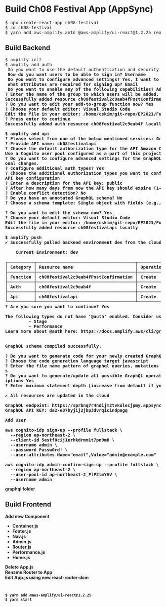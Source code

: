 # Build Ch08 Festival App (AppSync)

<pre>
$ npx create-react-app ch08-festival
$ cd ch08-festival
$ yarn add aws-amplify antd @aws-amplify/ui-react@1.2.25 react-router-dom
</pre>

## Build Backend

<pre>
$ amplify init
$ amplify add auth
 Do you want to use the default authentication and security configuration? <b>Default configuration
 How do you want users to be able to sign in? <b>Username
 Do you want to configure advanced settings? <b>Yes, I want to make some additional changes.
 What attributes are required for signing up? <b>Email
 Do you want to enable any of the following capabilities? <b>Add User to Group
? Enter the name of the group to which users will be added. <b>Admin
Successfully added resource ch08festival2c9eab4fPostConfirmation locally.
? Do you want to edit your add-to-group function now? <b>Yes
? Choose your default editor: <b>Visual Studio Code
Edit the file in your editor: /home/cskim/git-repo/EP2021/FullStack/ch08-festival/amplify/backend/function/ch08festival2c9eab4fPostConfirmation/src/add-to-group.js
? Press enter to continue 
Successfully added auth resource ch08festival2c9eab4f locally

$ amplify add api
? Please select from one of the below mentioned services: <b>GraphQL
? Provide API name: <b>ch08festivalapi
? Choose the default authorization type for the API <b>Amazon Cognito User Pool
Use a Cognito user pool configured as a part of this project.
? Do you want to configure advanced settings for the GraphQL API <b>Yes, I want to make some additi
onal changes.
? Configure additional auth types? <b>Yes
? Choose the additional authorization types you want to configure for the API <b>API key
API key configuration
? Enter a description for the API key: <b>public
? After how many days from now the API key should expire (1-365): <b>365
? Enable conflict detection? <b>No
? Do you have an annotated GraphQL schema? <b>No
? Choose a schema template: Single object with fields (e.g., “Todo” with ID, name, description)

? Do you want to edit the schema now? <b>Yes
? Choose your default editor: <b>Visual Studio Code
Edit the file in your editor: /home/cskim/git-repo/EP2021/FullStack/ch08-festival/amplify/backend/api/ch08festivalapi/schema.graphql
Successfully added resource ch08festivalapi locally

$ amplify push
✔ Successfully pulled backend environment dev from the cloud.

    Current Environment: dev
    
┌──────────┬──────────────────────────────────────┬───────────┬───────────────────┐
│ Category │ Resource name                        │ Operation │ Provider plugin   │
├──────────┼──────────────────────────────────────┼───────────┼───────────────────┤
│ Function │ ch08festival2c9eab4fPostConfirmation │ Create    │ awscloudformation │
├──────────┼──────────────────────────────────────┼───────────┼───────────────────┤
│ Auth     │ ch08festival2c9eab4f                 │ Create    │ awscloudformation │
├──────────┼──────────────────────────────────────┼───────────┼───────────────────┤
│ Api      │ ch08festivalapi                      │ Create    │ awscloudformation │
└──────────┴──────────────────────────────────────┴───────────┴───────────────────┘
? Are you sure you want to continue? <b>Yes

The following types do not have '@auth' enabled. Consider using @auth with @model
         - Stage
         - Performance
Learn more about @auth here: https://docs.amplify.aws/cli/graphql-transformer/auth


GraphQL schema compiled successfully.

? Do you want to generate code for your newly created GraphQL API <b>Yes
? Choose the code generation language target <b>javascript
? Enter the file name pattern of graphql queries, mutations and subscriptions <b>src/graphql/**/*.j
s
? Do you want to generate/update all possible GraphQL operations - queries, mutations and subscr
iptions <b>Yes
? Enter maximum statement depth [increase from default if your schema is deeply nested] <b>2

✔ All resources are updated in the cloud

GraphQL endpoint: https://sprbnq7r4ndijm2tvkulecjpmy.appsync-api.ap-northeast-2.amazonaws.com/graphql
GraphQL API KEY: da2-e37byjij2jbp3dvrqicindpugq

Add User

aws cognito-idp sign-up --profile fullstack \
  --region ap-northeast-2 \
  --client-id 5estf0cij1erhkdrmm1t7pn9m8 \
  --username admin \
  --password Passw0rd! \
  --user-attributes Name="email",Value="admin@example.com"

aws cognito-idp admin-confirm-sign-up --profile fullstack \
  --region ap-northeast-2 \
  --user-pool-id ap-northeast-2_PlP2lmYVV \
  --username admin
</pre>

graphql folder

## Build Frontend

Add new Component

- Container.js
- Footer.js
- Nav.js
- Admin.js
- Router.js
- Performance.js
- Home.js

Delete App.js  
Rename Router to App  
Edit App.js using new react-router-dom

```


$ yarn add @aws-amplify/ui-react@1.2.25
$ yarn start

```
